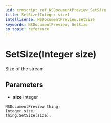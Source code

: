 ```yaml
---
uid: crmscript_ref_NSDocumentPreview_SetSize
title: SetSize(Integer size)
intellisense: NSDocumentPreview.SetSize
keywords: NSDocumentPreview, GetSize
so.topic: reference
---
```


# SetSize(Integer size)

Size of the stream

## Parameters

* **size** Integer

```crmscript
NSDocumentPreview thing;
Integer size;
thing.SetSize(size);
```

